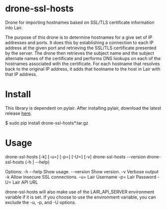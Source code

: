# drone-ssl-hosts
Drone for importing hostnames based on SSL/TLS certificate information into Lair.  

The purpose of this drone is to determine hostnames for a give set of IP addresses and ports. It does this by establishing a connection to each IP address at the given port and retrieving the SSL/TLS certificate presented by the server. The drone then retrieves the subject name and the subject alternate names of the certificate and performs DNS lookups on each of the hostnames associated with the certificate. For each hostname that resolves back to the original IP address, it adds that hostname to the host in Lair with that IP address.

# Install
This library is dependent on pylair. After installing pylair, download the latest release [here](https://github.com/x-a-n-d-e-r-k/drone-ssl-hosts/releases/latest).  

$ sudo pip install drone-ssl-hosts*.tar.gz  

# Usage
   drone-ssl-hosts [-k] [-u=<username>] [-p=<password>] [-U=<url>] [-v] <id> <file>
   drone-ssl-hosts --version
   drone-ssl-hosts (-h | --help)

Options:
   -h --help       Show usage.
   --version       Show version.
   -v              Verbose output
   -k              Allow insecure SSL connections.
   -u=<username>   Lair Username
   -p=<password>   Lair Password
   -U=<url>        Lair API URL 

drone-ssl-hosts will also make use of the LAIR_API_SERVER environment variable if it is set. If you choose to use the environment variable, you can exclude the -u, -p, and -U options.

